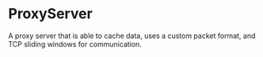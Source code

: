 # ProxyServer
A proxy server that is able to cache data, uses a custom packet format, and TCP sliding windows for communication. 
